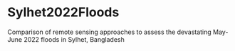 # Sylhet2022Floods
Comparison of remote sensing approaches to assess the devastating May-June 2022 floods in Sylhet, Bangladesh
